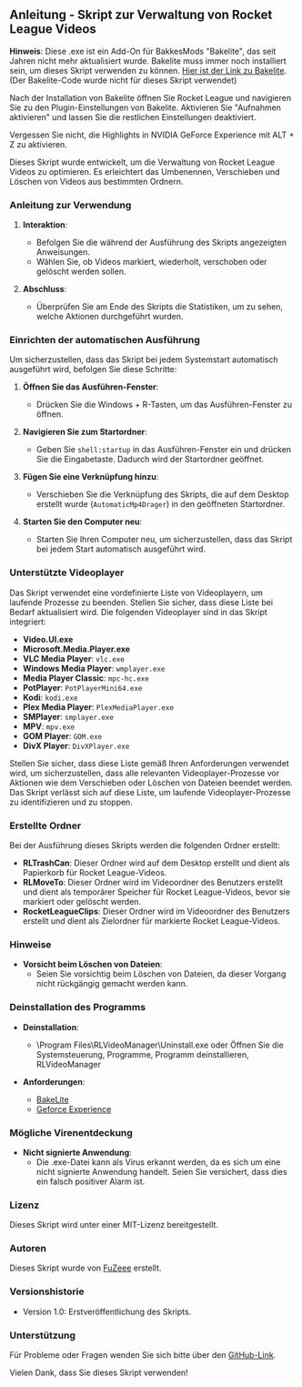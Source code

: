 ## Anleitung - Skript zur Verwaltung von Rocket League Videos

**Hinweis**: Diese .exe ist ein Add-On für BakkesMods "Bakelite", das seit Jahren nicht mehr aktualisiert wurde. Bakelite muss immer noch installiert sein, um dieses Skript verwenden zu können. [Hier ist der Link zu Bakelite](https://bakkesplugins.com/plugins/view/256). (Der Bakelite-Code wurde nicht für dieses Skript verwendet)

Nach der Installation von Bakelite öffnen Sie Rocket League und navigieren Sie zu den Plugin-Einstellungen von Bakelite. Aktivieren Sie "Aufnahmen aktivieren" und lassen Sie die restlichen Einstellungen deaktiviert.

Vergessen Sie nicht, die Highlights in NVIDIA GeForce Experience mit ALT + Z zu aktivieren.

Dieses Skript wurde entwickelt, um die Verwaltung von Rocket League Videos zu optimieren. Es erleichtert das Umbenennen, Verschieben und Löschen von Videos aus bestimmten Ordnern.

### Anleitung zur Verwendung

1. **Interaktion**:
   - Befolgen Sie die während der Ausführung des Skripts angezeigten Anweisungen.
   - Wählen Sie, ob Videos markiert, wiederholt, verschoben oder gelöscht werden sollen.

2. **Abschluss**:
   - Überprüfen Sie am Ende des Skripts die Statistiken, um zu sehen, welche Aktionen durchgeführt wurden.

### Einrichten der automatischen Ausführung

Um sicherzustellen, dass das Skript bei jedem Systemstart automatisch ausgeführt wird, befolgen Sie diese Schritte:

1. **Öffnen Sie das Ausführen-Fenster**:
   - Drücken Sie die Windows + R-Tasten, um das Ausführen-Fenster zu öffnen.

2. **Navigieren Sie zum Startordner**:
   - Geben Sie `shell:startup` in das Ausführen-Fenster ein und drücken Sie die Eingabetaste. Dadurch wird der Startordner geöffnet.

3. **Fügen Sie eine Verknüpfung hinzu**:
   - Verschieben Sie die Verknüpfung des Skripts, die auf dem Desktop erstellt wurde (`AutomaticMp4Drager`) in den geöffneten Startordner.

4. **Starten Sie den Computer neu**:
   - Starten Sie Ihren Computer neu, um sicherzustellen, dass das Skript bei jedem Start automatisch ausgeführt wird.

### Unterstützte Videoplayer

Das Skript verwendet eine vordefinierte Liste von Videoplayern, um laufende Prozesse zu beenden. Stellen Sie sicher, dass diese Liste bei Bedarf aktualisiert wird. Die folgenden Videoplayer sind in das Skript integriert:

- **Video.UI.exe**
- **Microsoft.Media.Player.exe**
- **VLC Media Player**: `vlc.exe`
- **Windows Media Player**: `wmplayer.exe`
- **Media Player Classic**: `mpc-hc.exe`
- **PotPlayer**: `PotPlayerMini64.exe`
- **Kodi**: `kodi.exe`
- **Plex Media Player**: `PlexMediaPlayer.exe`
- **SMPlayer**: `smplayer.exe`
- **MPV**: `mpv.exe`
- **GOM Player**: `GOM.exe`
- **DivX Player**: `DivXPlayer.exe`

Stellen Sie sicher, dass diese Liste gemäß Ihren Anforderungen verwendet wird, um sicherzustellen, dass alle relevanten Videoplayer-Prozesse vor Aktionen wie dem Verschieben oder Löschen von Dateien beendet werden. Das Skript verlässt sich auf diese Liste, um laufende Videoplayer-Prozesse zu identifizieren und zu stoppen.

### Erstellte Ordner

Bei der Ausführung dieses Skripts werden die folgenden Ordner erstellt:

- **RLTrashCan**: Dieser Ordner wird auf dem Desktop erstellt und dient als Papierkorb für Rocket League-Videos.
- **RLMoveTo**: Dieser Ordner wird im Videoordner des Benutzers erstellt und dient als temporärer Speicher für Rocket League-Videos, bevor sie markiert oder gelöscht werden.
- **RocketLeagueClips**: Dieser Ordner wird im Videoordner des Benutzers erstellt und dient als Zielordner für markierte Rocket League-Videos.

### Hinweise

- **Vorsicht beim Löschen von Dateien**:
  - Seien Sie vorsichtig beim Löschen von Dateien, da dieser Vorgang nicht rückgängig gemacht werden kann.

### Deinstallation des Programms

- **Deinstallation**:
  - \Program Files\RLVideoManager\Uninstall.exe oder Öffnen Sie die Systemsteuerung, Programme, Programm deinstallieren, RLVideoManager

- **Anforderungen**:
  - [BakeLite](https://bakkesplugins.com/plugins/view/256)
  - [Geforce Experience](https://www.nvidia.com/de-de/geforce/geforce-experience/)

### Mögliche Virenentdeckung

- **Nicht signierte Anwendung**:
  - Die .exe-Datei kann als Virus erkannt werden, da es sich um eine nicht signierte Anwendung handelt. Seien Sie versichert, dass dies ein falsch positiver Alarm ist.

### Lizenz

Dieses Skript wird unter einer MIT-Lizenz bereitgestellt.

### Autoren

Dieses Skript wurde von [FuZeee](https://github.com/FuZeee) erstellt.

### Versionshistorie

- Version 1.0: Erstveröffentlichung des Skripts.

### Unterstützung

Für Probleme oder Fragen wenden Sie sich bitte über den [GitHub-Link](https://github.com/FuZeee/RLVideoManager/issues).

Vielen Dank, dass Sie dieses Skript verwenden!
